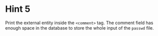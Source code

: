 # Hint 5

Print the external entity inside the `<comment>` tag. The comment field has enough space in the database to store the whole input of the `passwd` file.
